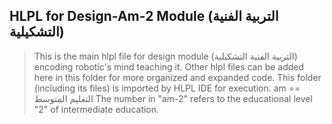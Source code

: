 ## HLPL for Design-Am-2 Module (التربية الفنية التشكيلية)
>This is the main hlpl file for design module (التربية الفنية التشكيلية) encoding robotic's mind teaching it.
>Other hlpl files can be added here in this folder for more organized and expanded code.
>This folder (including its files) is imported by HLPL IDE for execution.
>am == التعليم المتوسط
>The number in "am-2" refers to the educational level "2" of intermediate education.
